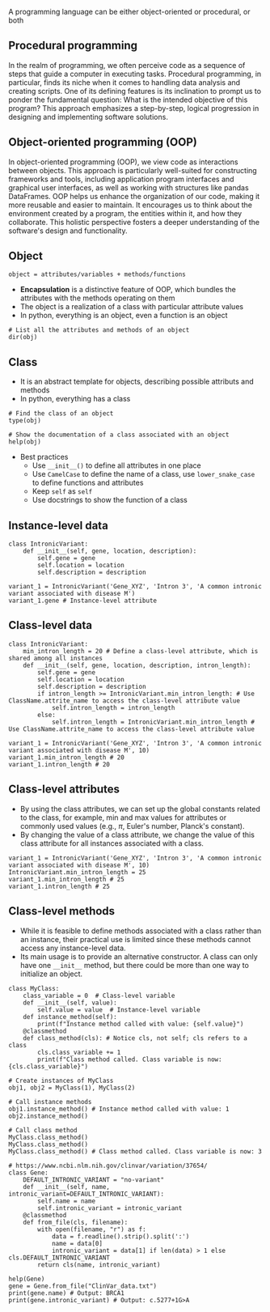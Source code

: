 A programming language can be either object-oriented or procedural, or both

## Procedural programming
In the realm of programming, we often perceive code as a sequence of steps that guide a computer in executing tasks. Procedural programming, in particular, finds its niche when it comes to handling data analysis and creating scripts. One of its defining features is its inclination to prompt us to ponder the fundamental question: What is the intended objective of this program? This approach emphasizes a step-by-step, logical progression in designing and implementing software solutions.

## Object-oriented programming (OOP)
In object-oriented programming (OOP), we view code as interactions between objects. This approach is particularly well-suited for constructing frameworks and tools, including application program interfaces and graphical user interfaces, as well as working with structures like pandas DataFrames. OOP helps us enhance the organization of our code, making it more reusable and easier to maintain. It encourages us to think about the environment created by a program, the entities within it, and how they collaborate. This holistic perspective fosters a deeper understanding of the software's design and functionality.

## Object
```
object = attributes/variables + methods/functions
```
- **Encapsulation** is a distinctive feature of OOP, which bundles the attributes with the methods operating on them
- The object is a realization of a class with particular attribute values
- In python, everything is an object, even a function is an object

```
# List all the attributes and methods of an object
dir(obj)
```

## Class
- It is an abstract template for objects, describing possible attributs and methods
- In python, everything has a class
```
# Find the class of an object
type(obj)

# Show the documentation of a class associated with an object
help(obj)
```

- Best practices
  - Use `__init__()` to define all attributes in one place
  - Use `CamelCase` to define the name of a class, use `lower_snake_case` to define functions and attributes
  - Keep `self` as `self`
  - Use docstrings to show the function of a class

## Instance-level data
```
class IntronicVariant:
    def __init__(self, gene, location, description):
        self.gene = gene
        self.location = location
        self.description = description

variant_1 = IntronicVariant('Gene_XYZ', 'Intron 3', 'A common intronic variant associated with disease M')
variant_1.gene # Instance-level attribute

```

## Class-level data
```
class IntronicVariant:
    min_intron_length = 20 # Define a class-level attribute, which is shared among all instances
    def __init__(self, gene, location, description, intron_length):
        self.gene = gene
        self.location = location
        self.description = description
        if intron_length >= IntronicVariant.min_intron_length: # Use ClassName.attrite_name to access the class-level attribute value
            self.intron_length = intron_length
        else:
            self.intron_length = IntronicVariant.min_intron_length # Use ClassName.attrite_name to access the class-level attribute value

variant_1 = IntronicVariant('Gene_XYZ', 'Intron 3', 'A common intronic variant associated with disease M', 10)
variant_1.min_intron_length # 20
variant_1.intron_length # 20
```

## Class-level attributes
- By using the class attributes, we can set up the global constants related to the class, for example, min and max values for attributes or commonly used values (e.g., $\pi$, Euler's number, Planck's constant).
- By changing the value of a class attribute, we change the value of this class attribute for all instances associated with a class.

```
variant_1 = IntronicVariant('Gene_XYZ', 'Intron 3', 'A common intronic variant associated with disease M', 10)
IntronicVariant.min_intron_length = 25
variant_1.min_intron_length # 25
variant_1.intron_length # 25
```

## Class-level methods
- While it is feasible to define methods associated with a class rather than an instance, their practical use is limited since these methods cannot access any instance-level data.
- Its main usage is to provide an alternative constructor. A class can only have one `__init__` method, but there could be more than one way to initialize an object. 
```
class MyClass:
    class_variable = 0  # Class-level variable
    def __init__(self, value):
        self.value = value  # Instance-level variable
    def instance_method(self):
        print(f"Instance method called with value: {self.value}")
    @classmethod
    def class_method(cls): # Notice cls, not self; cls refers to a class
        cls.class_variable += 1
        print(f"Class method called. Class variable is now: {cls.class_variable}")

# Create instances of MyClass
obj1, obj2 = MyClass(1), MyClass(2)

# Call instance methods
obj1.instance_method() # Instance method called with value: 1
obj2.instance_method()

# Call class method
MyClass.class_method()
MyClass.class_method()
MyClass.class_method() # Class method called. Class variable is now: 3
```

```
# https://www.ncbi.nlm.nih.gov/clinvar/variation/37654/
class Gene:
    DEFAULT_INTRONIC_VARIANT = "no-variant"
    def __init__(self, name, intronic_variant=DEFAULT_INTRONIC_VARIANT):
        self.name = name
        self.intronic_variant = intronic_variant
    @classmethod
    def from_file(cls, filename):
        with open(filename, "r") as f:
            data = f.readline().strip().split(':')
            name = data[0]
            intronic_variant = data[1] if len(data) > 1 else cls.DEFAULT_INTRONIC_VARIANT
        return cls(name, intronic_variant)

help(Gene)
gene = Gene.from_file("ClinVar_data.txt")
print(gene.name) # Output: BRCA1
print(gene.intronic_variant) # Output: c.5277+1G>A
```
